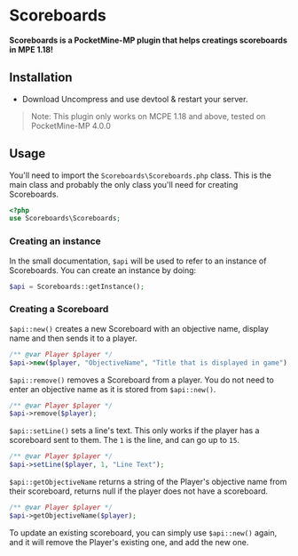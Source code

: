 # Scoreboards
**Scoreboards is a PocketMine-MP plugin that helps creatings scoreboards in MPE 1.18!**

## Installation
 - Download Uncompress and use devtool & restart your server.
 > Note: This plugin only works on MCPE 1.18 and above, tested on PocketMine-MP 4.0.0
 
 ## Usage
 You'll need to import the `Scoreboards\Scoreboards.php` class. This is the main class and probably the only class you'll need for creating Scoreboards.
 ```php
 <?php
 use Scoreboards\Scoreboards;
 ```
 
 ### Creating an instance
 In the small documentation, `$api` will be used to refer to an instance of Scoreboards. You can create an instance by doing:
```php
$api = Scoreboards::getInstance();
``` 
 
### Creating a Scoreboard
`$api::new()` creates a new Scoreboard with an objective name, display name and then sends it to a player.
```php
/** @var Player $player */
$api->new($player, "ObjectiveName", "Title that is displayed in game");
```
`$api::remove()` removes a Scoreboard from a player. You do not need to enter an objective name as it is stored from `$api::new()`.
```php
/** @var Player $player */
$api->remove($player);
```
`$api::setLine()` sets a line's text. This only works if the player has a scoreboard sent to them. The `1` is the line, and can go up to `15`.
```php
/** @var Player $player */
$api->setLine($player, 1, "Line Text");
```
`$api::getObjectiveName` returns a string of the Player's objective name from their scoreboard, returns null if the player does not have a scoreboard.
```php
/** @var Player $player */
$api->getObjectiveName($player);
```

To update an existing scoreboard, you can simply use `$api::new()` again, and it will remove the Player's existing one, and add the new one.
